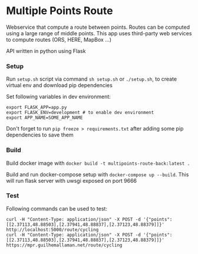 # Multiple Points Route

Webservice that compute a route between points. Routes can be computed using a large range of middle points. This app uses third-party web services to compute routes (ORS, HERE, MapBox ...)

API written in python using Flask

### Setup

Run `setup.sh` script via command `sh setup.sh` or `./setup.sh`, to create virtual env and download pip dependencies

Set following variables in dev environment:
```
export FLASK_APP=app.py
export FLASK_ENV=development # to enable dev environment 
export APP_NAME=SOME_APP_NAME
```

Don't forget to run `pip freeze > requirements.txt` after adding some pip dependencies to save them

### Build

Build docker image with `docker build -t multipoints-route-back:latest .`

Build and run docker-compose setup with `docker-compose up --build`. This will run flask server with uwsgi exposed on port 9666

### Test

Following commands can be used to test:
```
curl -H "Content-Type: application/json" -X POST -d '{"points": [[2.37113,48.88503],[2.37941,48.88837],[2.37123,48.88379]]}' http://localhost:5000/route/cycling
curl -H "Content-Type: application/json" -X POST -d '{"points": [[2.37113,48.88503],[2.37941,48.88837],[2.37123,48.88379]]}' https://mpr.guilhemallaman.net/route/cycling

```